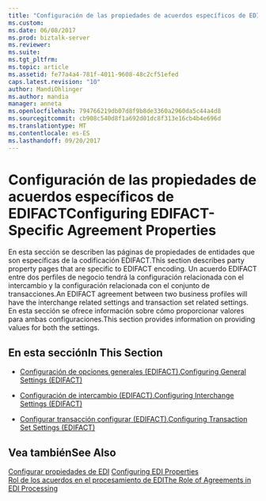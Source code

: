 ```yaml
---
title: "Configuración de las propiedades de acuerdos específicos de EDIFACT | Documentos de Microsoft"
ms.custom: 
ms.date: 06/08/2017
ms.prod: biztalk-server
ms.reviewer: 
ms.suite: 
ms.tgt_pltfrm: 
ms.topic: article
ms.assetid: fe77a4a4-781f-4011-9608-48c2cf51efed
caps.latest.revision: "10"
author: MandiOhlinger
ms.author: mandia
manager: anneta
ms.openlocfilehash: 794766219db07d8f9b8de3360a2960da5c44a4d8
ms.sourcegitcommit: cb908c540d8f1a692d01dc8f313e16cb4b4e696d
ms.translationtype: MT
ms.contentlocale: es-ES
ms.lasthandoff: 09/20/2017
---
```

# <a name="configuring-edifact-specific-agreement-properties"></a><span data-ttu-id="ff2cd-102">Configuración de las propiedades de acuerdos específicos de EDIFACT</span><span class="sxs-lookup"><span data-stu-id="ff2cd-102">Configuring EDIFACT-Specific Agreement Properties</span></span>
<span data-ttu-id="ff2cd-103">En esta sección se describen las páginas de propiedades de entidades que son específicas de la codificación EDIFACT.</span><span class="sxs-lookup"><span data-stu-id="ff2cd-103">This section describes party property pages that are specific to EDIFACT encoding.</span></span> <span data-ttu-id="ff2cd-104">Un acuerdo EDIFACT entre dos perfiles de negocio tendrá la configuración relacionada con el intercambio y la configuración relacionada con el conjunto de transacciones.</span><span class="sxs-lookup"><span data-stu-id="ff2cd-104">An EDIFACT agreement between two business profiles will have the interchange related settings and transaction set related settings.</span></span> <span data-ttu-id="ff2cd-105">En esta sección se ofrece información sobre cómo proporcionar valores para ambas configuraciones.</span><span class="sxs-lookup"><span data-stu-id="ff2cd-105">This section provides information on providing values for both the settings.</span></span>  
  
## <a name="in-this-section"></a><span data-ttu-id="ff2cd-106">En esta sección</span><span class="sxs-lookup"><span data-stu-id="ff2cd-106">In This Section</span></span>  
  
-   [<span data-ttu-id="ff2cd-107">Configuración de opciones generales (EDIFACT).</span><span class="sxs-lookup"><span data-stu-id="ff2cd-107">Configuring General Settings (EDIFACT)</span></span>](../core/configuring-general-settings-edifact.md)  
  
-   [<span data-ttu-id="ff2cd-108">Configuración de intercambio (EDIFACT).</span><span class="sxs-lookup"><span data-stu-id="ff2cd-108">Configuring Interchange Settings (EDIFACT)</span></span>](../core/configuring-interchange-settings-edifact.md)  
  
-   [<span data-ttu-id="ff2cd-109">Configurar transacción configurar (EDIFACT).</span><span class="sxs-lookup"><span data-stu-id="ff2cd-109">Configuring Transaction Set Settings (EDIFACT)</span></span>](../core/configuring-transaction-set-settings-edifact.md)  
  
## <a name="see-also"></a><span data-ttu-id="ff2cd-110">Vea también</span><span class="sxs-lookup"><span data-stu-id="ff2cd-110">See Also</span></span>  
 <span data-ttu-id="ff2cd-111">[Configurar propiedades de EDI](../core/configuring-edi-properties.md) </span><span class="sxs-lookup"><span data-stu-id="ff2cd-111">[Configuring EDI Properties](../core/configuring-edi-properties.md) </span></span>  
 [<span data-ttu-id="ff2cd-112">Rol de los acuerdos en el procesamiento de EDI</span><span class="sxs-lookup"><span data-stu-id="ff2cd-112">The Role of Agreements in EDI Processing</span></span>](../core/the-role-of-agreements-in-edi-processing.md)